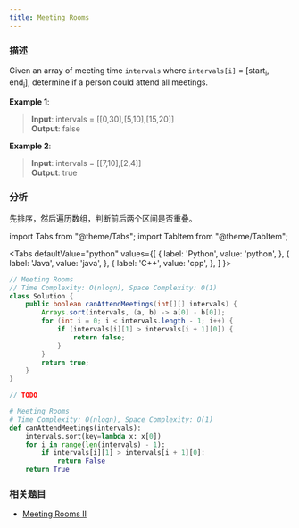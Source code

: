 ```yaml
---
title: Meeting Rooms
---
```


### 描述

Given an array of meeting time `intervals` where `intervals[i]` = [start<sub>i</sub>, end<sub>i</sub>], determine if a person could attend all meetings.

**Example 1**:

> **Input**: intervals = [[0,30],[5,10],[15,20]]  
> **Output**: false

**Example 2**:

> **Input**: intervals = [[7,10],[2,4]]  
> **Output**: true

### 分析

先排序，然后遍历数组，判断前后两个区间是否重叠。

import Tabs from "@theme/Tabs";
import TabItem from "@theme/TabItem";

<Tabs
defaultValue="python"
values={[
{ label: 'Python', value: 'python', },
{ label: 'Java', value: 'java', },
{ label: 'C++', value: 'cpp', },
]
}>
<TabItem value="java">

```java
// Meeting Rooms
// Time Complexity: O(nlogn), Space Complexity: O(1)
class Solution {
    public boolean canAttendMeetings(int[][] intervals) {
        Arrays.sort(intervals, (a, b) -> a[0] - b[0]);
        for (int i = 0; i < intervals.length - 1; i++) {
            if (intervals[i][1] > intervals[i + 1][0]) {
                return false;
            }
        }
        return true;
    }
}
```

</TabItem>
<TabItem value="cpp">

```cpp
// TODO
```

</TabItem>

<TabItem value="python">

```python
# Meeting Rooms
# Time Complexity: O(nlogn), Space Complexity: O(1)
def canAttendMeetings(intervals):
    intervals.sort(key=lambda x: x[0])
    for i in range(len(intervals) - 1):
        if intervals[i][1] > intervals[i + 1][0]:
            return False
    return True
```

</TabItem>
</Tabs>

### 相关题目

- [Meeting Rooms II](../sorting/heap-sort/meeting-rooms-ii.md)
